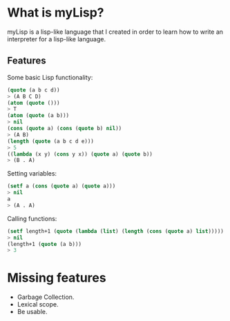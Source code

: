 # What is myLisp?
myLisp is a lisp-like language that I created in order to learn how to write an
interpreter for a lisp-like language.

## Features

Some basic Lisp functionality:
```lisp
(quote (a b c d))
> (A B C D)
(atom (quote ()))
> T
(atom (quote (a b)))
> nil
(cons (quote a) (cons (quote b) nil))
> (A B)
(length (quote (a b c d e)))
> 5
((lambda (x y) (cons y x)) (quote a) (quote b))
> (B . A)
```
Setting variables:
```lisp
(setf a (cons (quote a) (quote a)))
> nil
a
> (A . A)
```
Calling functions:
```lisp
(setf length+1 (quote (lambda (list) (length (cons (quote a) list)))))
> nil 
(length+1 (quote (a b)))
> 3
```

# Missing features
+ Garbage Collection.
+ Lexical scope.
+ Be usable.
